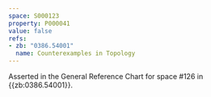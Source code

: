 ```yaml
---
space: S000123
property: P000041
value: false
refs:
- zb: "0386.54001"
  name: Counterexamples in Topology
---
```


Asserted in the General Reference Chart for space #126 in
{{zb:0386.54001}}.
